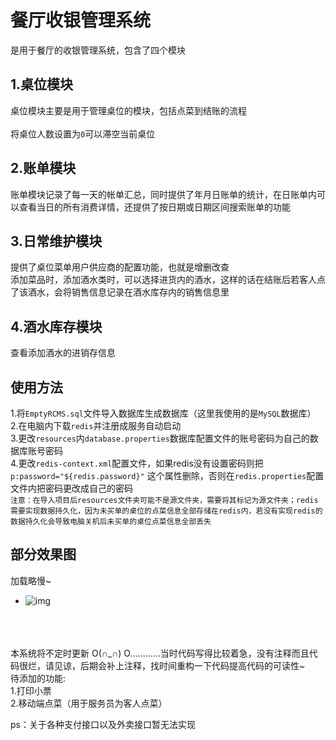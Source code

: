 餐厅收银管理系统<br>
==
是用于餐厅的收银管理系统，包含了四个模块<br>

1.桌位模块<br>
---

桌位模块主要是用于管理桌位的模块，包括点菜到结账的流程<br>  
将桌位人数设置为`0`可以滞空当前桌位<br>


2.账单模块<br>
---

账单模块记录了每一天的帐单汇总，同时提供了年月日账单的统计，在日账单内可以查看当日的所有消费详情，还提供了按日期或日期区间搜索账单的功能<br>

3.日常维护模块<br>
--

提供了桌位菜单用户供应商的配置功能，也就是增删改查<br>
添加菜品时，添加酒水类时，可以选择进货内的酒水，这样的话在结账后若客人点了该酒水，会将销售信息记录在酒水库存内的销售信息里<br>

4.酒水库存模块<br>
--

查看添加酒水的进销存信息<br>


使用方法<br>
--
1.将`EmptyRCMS.sql`文件导入数据库生成数据库（这里我使用的是`MySQL`数据库）<br>
2.在电脑内下载`redis`并注册成服务自动启动<br>
3.更改`resources`内`database.properties`数据库配置文件的账号密码为自己的数据库账号密码<br>
4.更改`redis-context.xml`配置文件，如果redis没有设置密码则把`p:password="${redis.password}"`
这个属性删除，否则在`redis.properties`配置文件内把密码更改成自己的密码<br>
`注意：在导入项目后resources文件夹可能不是源文件夹，需要将其标记为源文件夹；redis需要实现数据持久化，因为未买单的桌位的点菜信息全部存储在redis内，若没有实现redis的数据持久化会导致电脑关机后未买单的桌位点菜信息全部丢失`<br>


部分效果图
--
加载略慢~<br>

* ![img](https://github.com/CHANGEX929/RCMS/blob/master/show.gif)

<br><br><br>
本系统将不定时更新 O(∩_∩)
O…………当时代码写得比较着急，没有注释而且代码很烂，请见谅，后期会补上注释，找时间重构一下代码提高代码的可读性~<br>
待添加的功能:<br>
1.打印小票<br>
2.移动端点菜（用于服务员为客人点菜）<br>

ps：关于各种支付接口以及外卖接口暂无法实现


